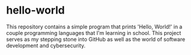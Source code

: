 # hello-world
This repository contains a simple program that prints 'Hello, World!' in a couple programming languages that I'm learning in school. This project serves as my stepping stone into GitHub as well as the world of software development and cybersecurity.
